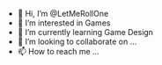 - 👋 Hi, I’m @LetMeRollOne
- 👀 I’m interested in Games
- 🌱 I’m currently learning Game Design
- 💞️ I’m looking to collaborate on ...
- 📫 How to reach me ...

<!---
LetMeRollOne/LetMeRollOne is a ✨ special ✨ repository because its `README.md` (this file) appears on your GitHub profile.
You can click the Preview link to take a look at your changes.
--->
